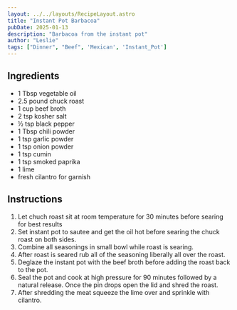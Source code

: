 ```yaml
---
layout: ../../layouts/RecipeLayout.astro
title: "Instant Pot Barbacoa"
pubDate: 2025-01-13
description: "Barbacoa from the instant pot"
author: "Leslie"
tags: ["Dinner", "Beef", 'Mexican', 'Instant_Pot']
---
```


<h2 class='text-2xl py-4'>Ingredients</h2>
<ul class='list-disc ms-4 ps-4 py-2'>
    <li>1 Tbsp vegetable oil</li>
    <li>2.5 pound chuck roast</li>
    <li>1 cup beef broth</li>
    <li>2 tsp kosher salt</li>
    <li>½ tsp black pepper</li>
    <li>1 Tbsp chili powder</li>
    <li>1 tsp garlic powder</li>
    <li>1 tsp onion powder</li>
    <li>1 tsp cumin</li>
    <li>1 tsp smoked paprika</li>
    <li>1 lime</li>
    <li>fresh cilantro for garnish</li>
</ul>
<h2 class='text-2xl py-4'>Instructions</h2>
<ol class='list-decimal ms-4 ps-4 py-2'>
    <li>Let chuch roast sit at room temperature for 30 minutes before searing for best results</li>
    <li>Set instant pot to sautee and get the oil hot before searing the chuck roast on both sides.</li>
    <li>Combine all seasonings in small bowl while roast is searing.</li>
    <li>After roast is seared rub all of the seasoning liberally all over the roast.</li>
    <li>Deglaze the instant pot with the beef broth before adding the roast back to the pot.</li>
    <li>Seal the pot and cook at high pressure for 90 minutes followed by a natural release. Once the pin drops open the lid and shred the roast.</li>
    <li>After shredding the meat squeeze the lime over and sprinkle with cilantro.</li>
</ol>
